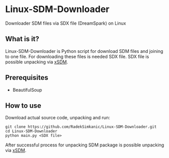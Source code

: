 # Linux-SDM-Downloader
Downloader SDM files via SDX file (DreamSpark) on Linux

## What is it?
Linux-SDM-Downloader is Python script for download SDM files and joining to one file. For downloading these files is needed SDX file. SDX file is possible unpacking via [xSDM](https://github.com/v3l0c1r4pt0r/xSDM).

## Prerequisites
- BeautifulSoup

## How to use
Download actual source code, unpacking and run:
```
git clone https://github.com/RadekSimkanic/Linux-SDM-Downloader.git
cd Linux-SDM-Downloader
python main.py <SDX file>
```

After successful process for unpacking SDM package is possible unpacking via [xSDM](https://github.com/v3l0c1r4pt0r/xSDM). 
